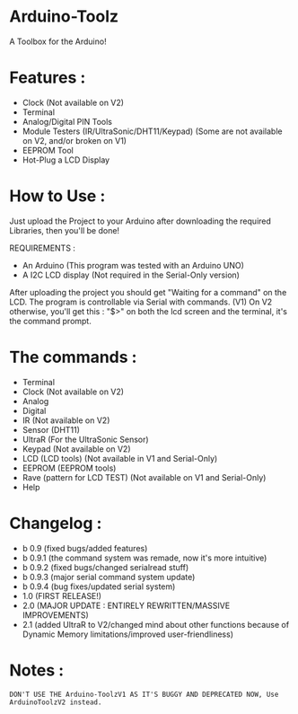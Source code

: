 # Arduino-Toolz
 A Toolbox for the Arduino!

# Features :

 - Clock (Not available on V2)
 - Terminal
 - Analog/Digital PIN Tools
 - Module Testers (IR/UltraSonic/DHT11/Keypad) (Some are not available on V2, and/or broken on V1)
 - EEPROM Tool
 - Hot-Plug a LCD Display

 # How to Use :

Just upload the Project to your Arduino after downloading the required Libraries, then you'll be done!

 REQUIREMENTS :
 - An Arduino (This program was tested with an Arduino UNO)
 - A I2C LCD display (Not required in the Serial-Only version)

After uploading the project you should get "Waiting for a command" on the LCD. The program is controllable via Serial with commands. (V1)
On V2 otherwise, you'll get this : "$>" on both the lcd screen and the terminal, it's the command prompt.

# The commands : 

 - Terminal
 - Clock (Not available on V2)
 - Analog
 - Digital
 - IR (Not available on V2)
 - Sensor (DHT11) 
 - UltraR (For the UltraSonic Sensor)
 - Keypad (Not available on V2)
 - LCD (LCD tools) (Not available in V1 and Serial-Only)
 - EEPROM (EEPROM tools)
 - Rave (pattern for LCD TEST) (Not available on V1 and Serial-Only)
 - Help
 
# Changelog :

 - b 0.9 (fixed bugs/added features)
 - b 0.9.1 (the command system was remade, now it's more intuitive)
 - b 0.9.2 (fixed bugs/changed serialread stuff)
 - b 0.9.3 (major serial command system update)
 - b 0.9.4 (bug fixes/updated serial system)
 - 1.0 (FIRST RELEASE!)
 - 2.0 (MAJOR UPDATE : ENTIRELY REWRITTEN/MASSIVE IMPROVEMENTS)
 - 2.1 (added UltraR to V2/changed mind about other functions because of Dynamic Memory limitations/improved user-friendliness)
 
# Notes :

	DON'T USE THE Arduino-ToolzV1 AS IT'S BUGGY AND DEPRECATED NOW, Use ArduinoToolzV2 instead.
